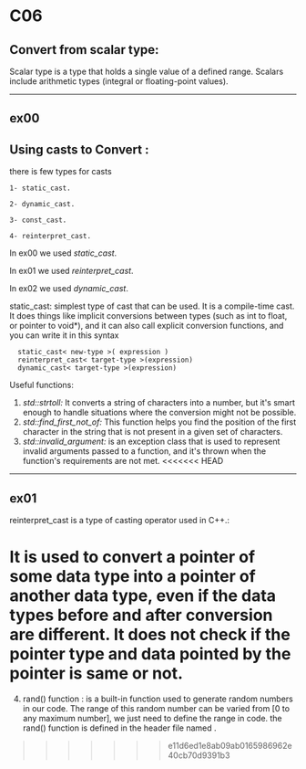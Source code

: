 # C06

## Convert from scalar type:
Scalar type is a type that holds a single value of a defined range. Scalars include arithmetic types (integral or floating-point values).

__________________________________________________________
## ex00
## Using casts to Convert :
  there is few types for casts
  
    1- static_cast.
  
    2- dynamic_cast.
  
    3- const_cast.
  
    4- reinterpret_cast.

In ex00 we used *static_cast*.

In ex01 we used *reinterpret_cast*.

In ex02 we used *dynamic_cast*.

  static_cast: simplest type of cast that can be used. It is a compile-time cast. It does things like implicit conversions between types (such as int to float, or pointer to void*), and it can also call explicit conversion functions, and you can write it in this syntax
      
      static_cast< new-type >( expression )
      reinterpret_cast< target-type >(expression)
      dynamic_cast< target-type >(expression)
      


Useful functions:

1)  *std::strtoll:* It converts a string of characters into a number, but it's smart enough to handle situations where the conversion might not be possible.
2)  *std::find_first_not_of:* This function helps you find the position of the first character in the string that is not present in a given set of characters.
3)  *std::invalid_argument:* is an exception class that is used to represent invalid arguments passed to a function, and it's thrown when the function's requirements are not met.
<<<<<<< HEAD
------------------------------------
## ex01

reinterpret_cast is a type of casting operator used in C++.:

  It is used to convert a pointer of some data type into a pointer of another data type, even if the data types before and after conversion are different.
  It does not check if the pointer type and data pointed by the pointer is same or not.
=======
4)  rand() function : is a built-in function used to generate random numbers in our code. The range of this random number can be varied from [0 to any maximum number], we just need                         to define the range in code. the rand() function is defined in the header file named <cstdlib>.
>>>>>>> e11d6ed1e8ab09ab0165986962e40cb70d9391b3
